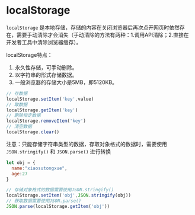 # localStorage

`localStorage` 是本地存储，存储的内容在关闭浏览器后再次点开网页时依然存在，需要手动清除才会消失（手动清除的方法有两种：1.调用API清除；2.直接在开发者工具中清除浏览器缓存）。

localStorage特点：

1. 永久性存储，可手动删除。
2. 以字符串的形式存储数据。
3. 一般浏览器的存储大小是5MB，即5120KB。

```js
// 存数据
localStorage.setItem('key',value)
// 取数据
localStorage.getItem('key')
// 删除指定数据
localStorage.removeItem('key')
// 清空数据
localStorage.clear()
```



注意：只能存储字符串类型的数据，存取对象格式的数据时，需要使用 `JSON.stringify()` 和 `JSON.parse()` 进行转换

```js
let obj = {
  name:"xiaosutongxue",
  age:27
}

// 存储对象格式的数据需要使用JSON.stringify()
localStorage.setItem('obj',JSON.stringify(obj))
// 获取数据需要使用JSON.parse()
JSON.parse(localStorage.getItem('obj'))
```


